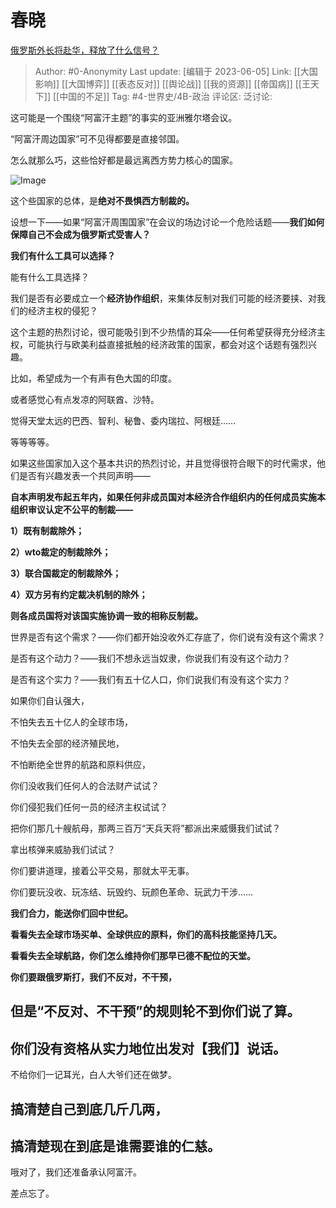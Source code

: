 # 春晓
[俄罗斯外长将赴华，释放了什么信号？](https://www.zhihu.com/question/524429484/answer/2410527671)

> Author: #0-Anonymity
> Last update: [编辑于 2023-06-05]
> Link: [[大国影响]] [[大国博弈]] [[表态反对]] [[舆论战]] [[我的资源]] [[帝国病]] [[王天下]] [[中国的不足]]
> Tag: #4-世界史/4B-政治
> 评论区:
> 泛讨论:

这可能是一个围绕“阿富汗主题”的事实的亚洲雅尔塔会议。

“阿富汗周边国家”可不见得都要是直接邻国。

怎么就那么巧，这些恰好都是最远离西方势力核心的国家。

![Image](https://picx.zhimg.com/50/v2-0952db5d2dc6ba3224f9a8e727230129_720w.jpg?source=1940ef5c)

这个些国家的总体，是**绝对不畏惧西方制裁的。**

设想一下——如果“阿富汗周围国家”在会议的场边讨论一个危险话题——**我们如何保障自己不会成为俄罗斯式受害人？**

**我们有什么工具可以选择？**

能有什么工具选择？

我们是否有必要成立一个**经济协作组织**，来集体反制对我们可能的经济要挟、对我们的经济主权的侵犯？

这个主题的热烈讨论，很可能吸引到不少热情的耳朵——任何希望获得充分经济主权，可能执行与欧美利益直接抵触的经济政策的国家，都会对这个话题有强烈兴趣。

比如，希望成为一个有声有色大国的印度。

或者感觉心有点发凉的阿联酋、沙特。

觉得天堂太远的巴西、智利、秘鲁、委内瑞拉、阿根廷……

等等等等。

如果这些国家加入这个基本共识的热烈讨论，并且觉得很符合眼下的时代需求，他们是否有兴趣发表一个共同声明——

**自本声明发布起五年内，如果任何非成员国对本经济合作组织内的任何成员实施本组织审议认定不公平的制裁——**

**1）既有制裁除外；**

**2）wto裁定的制裁除外；**

**3）联合国裁定的制裁除外；**

**4）双方另有约定裁决机制的除外；**

**则各成员国将对该国实施协调一致的相称反制裁。**

世界是否有这个需求？——你们都开始没收外汇存底了，你们说有没有这个需求？

是否有这个动力？——我们不想永远当奴隶，你说我们有没有这个动力？

是否有这个实力？——我们有五十亿人口，你们说我们有没有这个实力？

如果你们自认强大，

不怕失去五十亿人的全球市场，

不怕失去全部的经济殖民地，

不怕断绝全世界的航路和原料供应，

你们没收我们任何人的合法财产试试？

你们侵犯我们任何一员的经济主权试试？

把你们那几十艘航母，那两三百万“天兵天将”都派出来威慑我们试试？

拿出核弹来威胁我们试试？

你们要讲道理，接着公平交易，那就太平无事。

你们要玩没收、玩冻结、玩毁约、玩颜色革命、玩武力干涉……

**我们合力，能送你们回中世纪。**

**看看失去全球市场买单、全球供应的原料，你们的高科技能坚持几天。**

**看看失去全球航路，你们怎么维持你们那早已德不配位的天堂。**

**你们要跟俄罗斯打，我们不反对，不干预，**

## **但是“不反对、不干预”的规则轮不到你们说了算。** ##

## **你们没有资格从实力地位出发对【我们】说话。** ##

不给你们一记耳光，白人大爷们还在做梦。

## 搞清楚自己到底几斤几两， ##

## 搞清楚现在到底是谁需要谁的仁慈。 ##

哦对了，我们还准备承认阿富汗。

差点忘了。